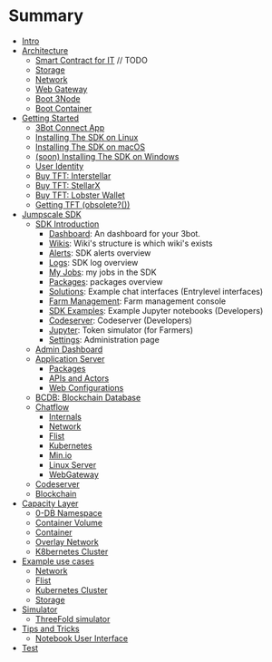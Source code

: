 # Summary

- [Intro](intro/intro.md)
- [Architecture](intro/architecture.md)
    - [Smart Contract for IT](intro/smart_contract.md) // TODO
    - [Storage](intro/architecture_storage.md)
    - [Network](intro/architecture_network.md)
    - [Web Gateway](intro/architecture_webgateway.md)
    - [Boot 3Node](intro/architecture_boot.md)
    - [Boot Container](intro/architecture_flist.md)
- [Getting Started](gettingstarted/gettingstarted.md)
    - [3Bot Connect App](gettingstarted/3bot_connect_app.md)
    - [Installing The SDK on Linux](gettingstarted/sdk_linux.md)
    - [Installing The SDK on macOS](gettingstarted/sdk_macos.md)
    - [(soon) Installing The SDK on Windows](gettingstarted/sdk_windows.md)
    - [User Identity](gettingstarted/identity.md)
    - [Buy TFT: Interstellar](gettingstarted/tft_interstellar.md)
    - [Buy TFT: StellarX](gettingstarted/tft_stellarx.md)
    - [Buy TFT: Lobster Wallet](gettingstarted/tft_lobstr.md)
    - [Getting TFT (obsolete?())](gettingstarted/getting_on_stellar.md)
- [Jumpscale SDK](sdk/README.md)
    - [SDK Introduction](sdk/README.md)
      - [Dashboard](sdk/tab_explanation/dashboard.md):  An dashboard for your 3bot.
      - [Wikis](sdk/tab_explanation/wikis.md): Wiki's structure is which wiki's exists
      - [Alerts](sdk/tab_explanation/alerts.md): SDK alerts overview
      - [Logs](sdk/tab_explanation/logs.md): SDK log overview
      - [My Jobs](sdk/tab_explanation/my_jobs.md): my jobs in the SDK
      - [Packages](sdk/tab_explanation/packages.md): packages overview
      - [Solutions](sdk/tab_explanation/solutions.md): Example chat interfaces (Entrylevel interfaces)
      - [Farm Management](sdk/tab_explanation/farm_management.md): Farm management console
      - [SDK Examples](sdk/tab_explanation/sdk_examples.md): Example Jupyter notebooks (Developers)
      - [Codeserver](sdk/tab_explanation/codeserver.md): Codeserver (Developers)
      - [Jupyter](sdk/tab_explanation/jupyter.md): Token simulator (for Farmers)
      - [Settings](sdk/tab_explanation/settings.md):  Administration page
    - [Admin Dashboard](sdk/admin/README.md)
    - [Application Server](sdk/applicationserver/README.md)
        - [Packages](sdk/applicationserver/packages.md)
        - [APIs and Actors](sdk/applicationserver/actors.md)
        - [Web Configurations](sdk/applicationserver/locations.md)
    - [BCDB: Blockchain Database](sdk/BCDB/README.md)
    - [Chatflow](sdk/chat/intro.md)
        - [Internals](sdk/chat/internals.md)
        - [Network](sdk/chat/solutions/network/README.md)
        - [Flist](sdk/chat/solutions/flist/README.md)
        - [Kubernetes](sdk/chat/solutions/kubernetes/README.md)
        - [Min.io](sdk/chat/solutions/minio/README.md)
        - [Linux Server](sdk/chat/solutions/ubuntu/README.md)
        - [WebGateway](sdk/chat/solutions/webgateway/README.md)
    - [Codeserver](sdk/code/README.md)
    - [Blockchain](sdk/blockchain/README.md)
- [Capacity Layer](capacity_layer/README.md)
    - [0-DB Namespace](capacity_layer/0-DB.md)
    - [Container Volume](capacity_layer/volume.md)
    - [Container](capacity_layer/container.md)
    - [Overlay Network](capacity_layer/network.md)
    - [K8bernetes Cluster](capacity_layer/k8s_cluster.md)
- [Example use cases](examples/README.md)
    - [Network](examples/network/overlay_network.md)
    - [Flist](examples/flist/flist.md)
    - [Kubernetes Cluster](examples/kubernetes_cluster/kubernetes_cluster.md)
    - [Storage](examples/s3_server/s3_storage.md)
- [Simulator](simulator/simulator.md)
    - [ThreeFold simulator](simulator/threefold_simulator.md)
- [Tips and Tricks](tips_tricks/README.md)
    - [Notebook User Interface](tips_tricks/user_interface.md)
- [Test](test/grid.md)